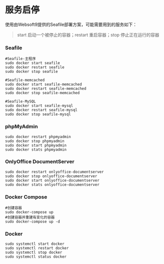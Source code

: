 # 服务启停

使用由Websoft9提供的Seafile部署方案，可能需要用到的服务如下：

> start 启动一个被停止的容器；restart 重启容器；stop 停止正在运行的容器

### Seafile

```shell
#Seafile-主程序
sudo docker start seafile
sudo docker restart seafile
sudo docker stop seafile

#Seafile-memcached
sudo docker start seafile-memcached
sudo docker restart seafile-memcached
sudo docker stop seafile-memcached

#Seafile-MySQL
sudo docker start seafile-mysql
sudo docker restart seafile-mysql
sudo docker stop seafile-mysql
```

### phpMyAdmin

```shell
sudo docker restart phpmyadmin
sudo docker stop phpmyadmin
sudo docker start phpmyadmin
sudo docker stats phpmyadmin
```

### OnlyOffice DocumentServer

```shell
sudo docker restart onlyoffice-documentserver
sudo docker stop onlyoffice-documentserver
sudo docker start onlyoffice-documentserver
sudo docker stats onlyoffice-documentserver
```

### Docker Compose

```shell
#创建容器
sudo docker-compose up
#创建容器并重建有变化的容器
sudo docker-compose up -d
```

### Docker

```shell
sudo systemctl start docker
sudo systemctl restart docker
sudo systemctl stop docker
sudo systemctl status docker
```